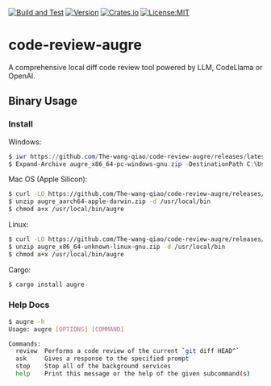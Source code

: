 [![Build and Test](https://github.com/The-wang-qiao/code-review-augre/actions/workflows/build.yml/badge.svg)](https://github.com/The-wang-qiao/code-review-augre/actions/workflows/build.yml)
[![Version](https://img.shields.io/crates/v/augre.svg)](https://crates.io/crates/augre)
[![Crates.io](https://img.shields.io/crates/d/augre?label=crate)](https://crates.io/crates/augre)
[![License:MIT](https://img.shields.io/badge/License-MIT-yellow.svg)](https://opensource.org/licenses/MIT)

# code-review-augre

A comprehensive local diff code review tool powered by LLM, CodeLlama or OpenAI.

## Binary Usage

### Install

Windows:

```powershell
$ iwr https://github.com/The-wang-qiao/code-review-augre/releases/latest/download/augre_x86_64-pc-windows-gnu.zip
$ Expand-Archive augre_x86_64-pc-windows-gnu.zip -DestinationPath C:\Users\%USERNAME%\AppData\Local\Programs\augre
```

Mac OS (Apple Silicon):

```bash
$ curl -LO https://github.com/The-wang-qiao/code-review-augre/releases/latest/download/augre_aarch64-apple-darwin.zip
$ unzip augre_aarch64-apple-darwin.zip -d /usr/local/bin
$ chmod a+x /usr/local/bin/augre
```

Linux:

```bash
$ curl -LO https://github.com/The-wang-qiao/code-review-augre/releases/latest/download/augre_x86_64-unknown-linux-gnu.zip
$ unzip augre_x86_64-unknown-linux-gnu.zip -d /usr/local/bin
$ chmod a+x /usr/local/bin/augre
```

Cargo:

```bash
$ cargo install augre
```

### Help Docs

```bash
$ augre -h
Usage: augre [OPTIONS] [COMMAND]

Commands:
  review  Performs a code review of the current `git diff HEAD^`
  ask     Gives a response to the specified prompt
  stop    Stop all of the background services
  help    Print this message or the help of the given subcommand(s)

